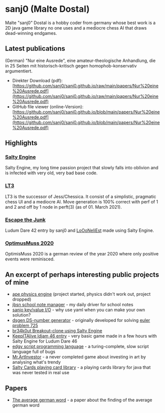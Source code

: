 # sanj0 (Malte Dostal)
Malte "sanj0" Dostal is a hobby coder from germany whose best work is a 2D java game library no one uses and a mediocre chess AI that draws dead-winning endgames.

## Latest publications
(German) "Nur eine Ausrede", eine amateur-theologische Anhandlung, die in 25 Seiten mit historisch-kritisch gegen homophob-konservativ argumentiert.
- Direkter Download (pdf): [https://github.com/sanj0/sanj0.github.io/raw/main/papers/Nur%20eine%20Ausrede.pdf](https://github.com/sanj0/sanj0.github.io/raw/main/papers/Nur%20eine%20Ausrede.pdf)
- GitHub file viewer (online-Version): [https://github.com/sanj0/sanj0.github.io/blob/main/papers/Nur%20eine%20Ausrede.pdf](https://github.com/sanj0/sanj0.github.io/blob/main/papers/Nur%20eine%20Ausrede.pdf)

## Highlights

### [Salty Engine](https://github.com/sanj0/salty-engine)
Salty Engine, my long time passion project that slowly falls into oblivion and is infected with very old, very bad base code.

### [LT3](https://github.com/sanj0/lt3)
LT3 is the successor of Jess/Chessica. It consist of a simplistic, pragmatic chess UI and a mediocre AI. Move generation is 100% correct with perf of 1 and 2 and off by 1 node in perft(3) (as of 01. March 2021).

### [Escape the Junk](https://github.com/sanj0/escapethejunk)
Ludum Dare 42 entry by sanj0 and [LoOoNeliEst](https://github.com/LoOoNeliEst) made using Salty Engine.

### [OptimusMuss 2020](https://sanj0.github.io/OptimisMuss/)
OptimisMuss 2020 is a german review of the year 2020 where only positive events were reminisced.

## An excerpt of perhaps interesting public projects of mine

- [ape physics engine](https://github.com/sanj0/ape) (project started, physics didn't work out, project dropped)
- [jbsn school note manager](https://github.com/sanj0/jbsn) - my daily driver for school notes
- [sanjo key/value I/O](https://github.com/sanj0/sanjo) - why use yaml when you can make your own solution?
- [dsgen DS-number generator](https://github.com/sanj0/dsgen) - originally developed for solving [euler problem 725](https://projecteuler.net/problem=725)
- [br34k0ut Breakout-clone using Salty Engine](https://github.com/sanj0/br34k0ut)
- [KeepITAlive ldjam 46 entry](https://github.com/sanj0/KeepITAlive) - very basic game made in a few hours with Salty Engine for Ludum Dare 46
- [edgy script programming language](https://github.com/sanj0/edgy-script) - a turing-complete, slow script language full of bugs
- [Mr.ArtInvestor](https://github.com/sanj0/Mr.ArtInvestor) - a never completed game about investing in art by analysing what's trendy
- [Salty Cards playing card library](https://github.com/sanj0/salty-cards) - a playing cards library for java that was never tested in real use

## Papers
- [The average german word](https://github.com/sanj0/sanj0.github.io/blob/main/papers/Paper_Average_German_Word.pdf) - a paper about the finding of the average german word
